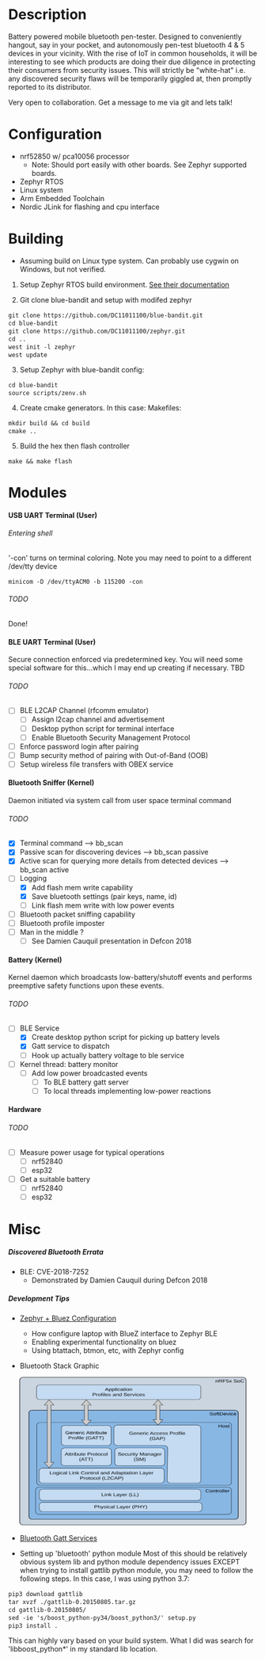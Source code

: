 # Description
Battery powered mobile bluetooth pen-tester. Designed to conveniently hangout, say in your pocket, and autonomously pen-test bluetooth 4 & 5 devices in your vicinity. With the rise of IoT in common households, it will be interesting to see which products are doing their due diligence in protecting their consumers from security issues. This will strictly be "white-hat" i.e. any discovered security flaws will be temporarily giggled at, then promptly reported to its distributor. 

Very open to collaboration. Get a message to me via git and lets talk!

# Configuration
* nrf52850 w/ pca10056 processor
    * Note: Should port easily with other boards. See Zephyr supported boards.
* Zephyr RTOS
* Linux system
* Arm Embedded Toolchain
* Nordic JLink for flashing and cpu interface

# Building
* Assuming build on Linux type system. Can probably use cygwin on Windows, but not verified.
1. Setup Zephyr RTOS build environment. [See their documentation](https://docs.zephyrproject.org/latest/getting_started/getting_started.html)

2. Git clone blue-bandit and setup with modifed zephyr
```
git clone https://github.com/DC11011100/blue-bandit.git
cd blue-bandit
git clone https://github.com/DC11011100/zephyr.git
cd ..
west init -l zephyr
west update
```

3. Setup Zephyr with blue-bandit config:
```
cd blue-bandit
source scripts/zenv.sh
```
4. Create cmake generators. In this case: Makefiles:
  
 ```
 mkdir build && cd build
 cmake ..
 ```
 
 5. Build the hex then flash controller
 ```
 make && make flash 
 ```
 
# Modules
#### USB UART Terminal (User)
###### Entering shell
'-con' turns on terminal coloring. Note you may need to point to a different /dev/tty device
```
minicom -D /dev/ttyACM0 -b 115200 -con
```

###### TODO
Done!

#### BLE UART Terminal (User)
Secure connection enforced via predetermined key. You will need some special software for this...which I may end up
creating if necessary. TBD
 
###### TODO
   - [ ] BLE L2CAP Channel (rfcomm emulator)
        - [ ] Assign l2cap channel and advertisement
        - [ ] Desktop python script for terminal interface
        - [ ] Enable Bluetooth Security Management Protocol
   - [ ] Enforce password login after pairing
   - [ ] Bump security method of pairing with Out-of-Band (OOB)   
   - [ ] Setup wireless file transfers with OBEX service
   
#### Bluetooth Sniffer (Kernel)
Daemon initiated via system call from user space terminal command

###### TODO
   - [X] Terminal command --> bb_scan
   - [X] Passive scan for discovering devices --> bb_scan passive
   - [X] Active scan for querying more details from detected devices --> bb_scan active
   - [ ] Logging
      - [X] Add flash mem write capability
      - [X] Save bluetooth settings (pair keys, name, id)
      - [ ] Link flash mem write with low power events
   - [ ] Bluetooth packet sniffing capability
   - [ ] Bluetooth profile imposter
   - [ ] Man in the middle ?
        - [ ] See Damien Cauquil presentation in Defcon 2018
   
#### Battery (Kernel)
Kernel daemon which broadcasts low-battery/shutoff events and performs preemptive safety functions upon these events.

###### TODO
   - [ ] BLE Service
        - [X] Create desktop python script for picking up battery levels
        - [X] Gatt service to dispatch 
        - [ ] Hook up actually battery voltage to ble service
   - [ ] Kernel thread: battery monitor
       - [ ] Add low power broadcasted events
            - [ ] To BLE battery gatt server
            - [ ] To local threads implementing low-power reactions
 
#### Hardware
###### TODO
   - [ ] Measure power usage for typical operations
      - [ ] nrf52840 
      - [ ] esp32
   - [ ] Get a suitable battery
      - [ ] nrf52840
      - [ ] esp32
 
# Misc 
##### Discovered Bluetooth Errata
 * BLE: CVE-2018-7252
   * Demonstrated by Damien Cauquil during Defcon 2018
   
##### Development Tips
 * [Zephyr + Bluez Configuration](https://docs.zephyrproject.org/1.13.0/subsystems/bluetooth/devel.html#bluetooth-bluez)
      * How configure laptop with BlueZ interface to Zephyr BLE
      * Enabling experimental functionality on bluez
      * Using btattach, btmon, etc, with Zephyr config
      
 * Bluetooth Stack Graphic
 
<p align="center">
  <img width="460" height="300" src="nordic-bt-stack.svg">
</p>

 
 * [Bluetooth Gatt Services](https://www.bluetooth.com/specifications/gatt/services)
 
 * Setting up 'bluetooth' python module
 Most of this should be relatively obvious system lib and python module dependency issues EXCEPT when trying to install gattlib python module, you may need to follow the following steps. In this case, I was using python 3.7:
 ```
pip3 download gattlib
tar xvzf ./gattlib-0.20150805.tar.gz
cd gattlib-0.20150805/
sed -ie 's/boost_python-py34/boost_python3/' setup.py
pip3 install .
 ```

This can highly vary based on your build system. What I did was search for 'libboost_python*' in my standard lib location.
